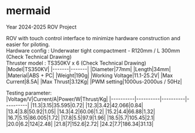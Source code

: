 # mermaid
Year 2024-2025 ROV Project

ROV with touch control interface to minimize hardware construction and easier for piloting.  
Hardware config :
Underwater tight compactment - R120mm / L 300mm (Check Technical Drawing)  
Thruster model : TS350KV x 6 (Check Technical Drawing)
|Model|TS350KV|
|-------|-------|
|Diameter|77mm|
|Length|34mm|
|Material|ABS + PC|
|Weight|190g|
|Working Voltage|11.1-25.2V|
|Max Current|8.5A|
|Max Thrust|3.12Kg|
|PWM setting|1000us-2000us / 50Hz|

Testing parameter:  
|Voltage/V|Current/A|Power/W|Thrust/Kg|
|----------|----------|----------|----------|
|11.3|3.15|35.595|0.72|
|12.3|3.42|42.066|0.84|
|13.4|3.8|50.92|1.05|
|14.3|4.2|60.06|1.2|
|15.2|4.4|66.88|1.32|
|16.7|5.15|86.005|1.72|
|17.8|5.5|97.9|1.96|
|18.5|5.7|105.45|2.1|
|20.0|6.2|124|2.48|
|21.8|7|152.6|2.72|
|24.2|7.7|186.34|31.13|

